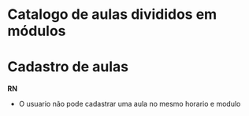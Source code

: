 # Catalogo de aulas divididos em módulos

# Cadastro de aulas

**RN**

- O usuario não pode cadastrar uma aula no mesmo horario e modulo
